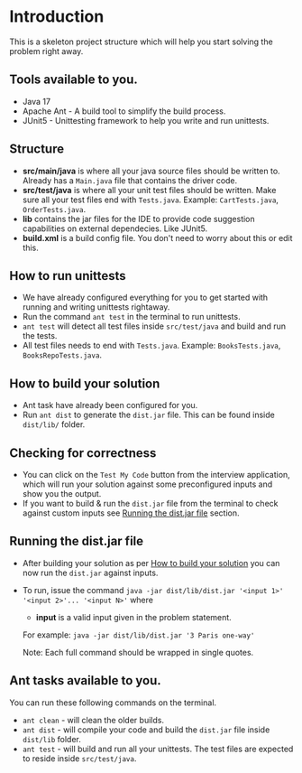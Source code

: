 # Introduction

This is a skeleton project structure which will help you start solving the problem right away.

## Tools available to you.
- Java 17
- Apache Ant - A build tool to simplify the build process.
- JUnit5 - Unittesting framework to help you write and run unittests.

## Structure

- **src/main/java** is where all your java source files should be written to. Already has a `Main.java` file that contains the driver code.
- **src/test/java** is where all your unit test files should be written. Make sure all your test files end with `Tests.java`. Example: `CartTests.java`, `OrderTests.java`. 
- **lib** contains the jar files for the IDE to provide code suggestion capabilities on external dependecies. Like JUnit5.
- **build.xml** is a build config file. You don't need to worry about this or edit this.

## How to run unittests

- We have already configured everything for you to get started with running and writing unittests rightaway.
- Run the command `ant test` in the terminal to run unittests.
- `ant test` will detect all test files inside `src/test/java` and build and run the tests.
- All test files needs to end with `Tests.java`. Example: `BooksTests.java`, `BooksRepoTests.java`.

## How to build your solution

- Ant task have already been configured for you.
- Run `ant dist` to generate the `dist.jar` file. This can be found inside `dist/lib/` folder.

## Checking for correctness 

- You can click on the `Test My Code` button from the interview application, which will run your solution against some preconfigured inputs and show you the output.
- If you want to build & run the `dist.jar` file from the terminal to check against custom inputs see [Running the dist.jar file](#running-the-distjar-file) section.

## Running the dist.jar file 

- After building your solution as per [How to build your solution](#how-to-build-your-solution) you can now run the `dist.jar` against inputs. 
- To run, issue the command `java -jar dist/lib/dist.jar '<input 1>' '<input 2>'... '<input N>'` where
    - **input** is a valid input given in the problem statement.

    For example: `java -jar dist/lib/dist.jar '3 Paris one-way'` <br>

    Note: Each full command should be wrapped in single quotes.

## Ant tasks available to you.

You can run these following commands on the terminal.

- `ant clean` - will clean the older builds.
- `ant dist` - will compile your code and build the `dist.jar` file inside `dist/lib` folder.
- `ant test` - will build and run all your unittests. The test files are expected to reside inside `src/test/java`.
